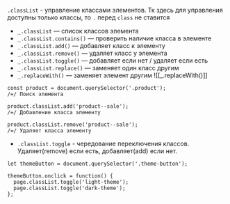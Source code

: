 `.classList` - управление классами элементов.
Тк здесь для управления доступны только классы, то `.` перед `class` не ставится

- `_.classList` — список классов элемента
- `_.classList.contains()` — проверить наличие класса в элементе
- `_.classList.add()` — добавляет класс к элементу
- `_.classList.remove()` — удаляет класс у элемента
- `_.classList.toggle()` — добавляет если нет / удаляет если есть
- `_.classList.replace()` — заменяет один класс другим
- `_.replaceWith()` — заменяет элемент другим
  ![[_.replaceWith()]]

```
const product = document.querySelector('.product');
/=/ Поиск элемента

product.classList.add('product--sale');
/=/ Добавление класса элементу

product.classList.remove('product--sale');
/=/ Удаляет класса элементу
```

- `.classList.toggle` - чередование переключения классов.
Удаляет(remove) если есть, добавляет(add) если нет.

```
let themeButton = document.querySelector('.theme-button');

themeButton.onclick = function() {
  page.classList.toggle('light-theme');
  page.classList.toggle('dark-theme');
};
```
